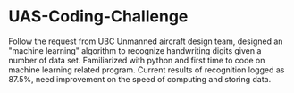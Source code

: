 # UAS-Coding-Challenge
Follow the request from UBC Unmanned aircraft design team, designed an "machine learning" algorithm 
to recognize handwriting digits given a number of data set.  Familiarized with python and first time 
to code on machine learning related program.  Current results of recognition logged as 87.5%, need 
improvement on the speed of computing and storing data.
